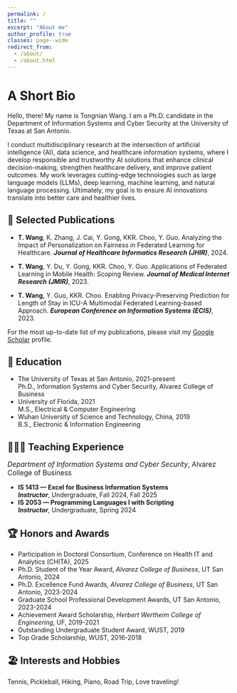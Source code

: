 ```yaml
---
permalink: /
title: ""
excerpt: "About me"
author_profile: true
classes: page--wide
redirect_from: 
  - /about/
  - /about.html
---
```

A Short Bio
====
Hello, there! My name is Tongnian Wang. I am a Ph.D. candidate in the Department of Information Systems and Cyber Security at the University of Texas at San Antonio. 

I conduct multidisciplinary research at the intersection of artificial intelligence (AI), data science, and healthcare information systems, where I develop responsible and trustworthy AI solutions that enhance clinical decision-making, strengthen healthcare delivery, and improve patient outcomes. My work leverages cutting-edge technologies such as large language models (LLMs), deep learning, machine learning, and natural language processing. Ultimately, my goal is to ensure AI innovations translate into better care and healthier lives. 

📝 Selected Publications
------
- **T. Wang**, K. Zhang, J. Cai, Y. Gong, KKR. Choo, Y. Guo.
    Analyzing the Impact of Personalization on Fairness in Federated Learning for Healthcare. ***Journal of Healthcare Informatics Research (JHIR)***, 2024. 

- **T. Wang**, Y. Du, Y. Gong, KKR. Choo, Y. Guo.
    Applications of Federated Learning in Mobile Health: Scoping Review. ***Journal of Medical Internet Research (JMIR)***, 2023.

- **T. Wang**, Y. Guo, KKR. Choo. 
    Enabling Privacy-Preserving Prediction for Length of Stay in ICU-A Multimodal Federated Learning-based Approach. ***European Conference on Information Systems (ECIS)***, 2023.

For the most up-to-date list of my publications, please visit my [Google Scholar](https://scholar.google.com/citations?user=lU1FVqQAAAAJ&hl=en) profile.

📖 Education
------

- The University of Texas at San Antonio, 2021-present  
     Ph.D., Information Systems and Cyber Security, Alvarez College of Business
- University of Florida, 2021  
     M.S., Electrical & Computer Engineering
- Wuhan University of Science and Technology, China, 2019  
     B.S., Electronic & Information Engineering

<!-- You can find my CV [here](http://tongnianw.github.io/files/CV_TW_utsa.pdf). -->

👩🏻‍🏫 Teaching Experience
------

<span style="font-size: 1.1em;">*Department of Information Systems and Cyber Security*, Alvarez College of Business</span>  
- **IS 1413 — Excel for Business Information Systems**  
     ***Instructor***, Undergraduate, Fall 2024, Fall 2025  
- **IS 2053 — Programming Languages I with Scripting**  
     ***Instructor***, Undergraduate, Spring 2024  

🏆 Honors and Awards
------

- Participation in Doctoral Consortium, Conference on Health IT and Analytics (CHITA), 2025
- Ph.D. Student of the Year Award, *Alvarez College of Business*, UT San Antonio, 2024
- Ph.D. Excellence Fund Awards, *Alvarez College of Business*, UT San Antonio, 2023-2024
- Graduate School Professional Development Awards, UT San Antonio, 2023-2024
- Achievement Award Scholarship, *Herbert Wertheim College of Engineering*, UF, 2019-2021
- Outstanding Undergraduate Student Award, WUST, 2019
- Top Grade Scholarship, WUST, 2016-2018

🏖️ Interests and Hobbies
------

Tennis, Pickleball, Hiking, Piano, Road Trip, Love traveling!